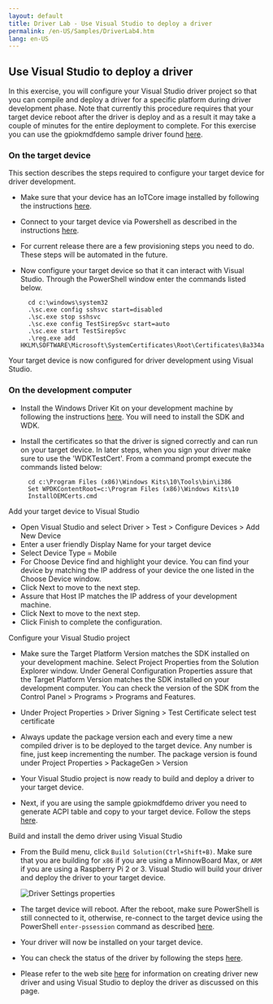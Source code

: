 ```yaml
---
layout: default
title: Driver Lab - Use Visual Studio to deploy a driver
permalink: /en-US/Samples/DriverLab4.htm
lang: en-US
---
```


## Use Visual Studio to deploy a driver 

In this exercise, you will configure your Visual Studio driver project so that you can compile and deploy a driver for a specific platform during driver development phase.  Note that currently this procedure requires that your target device reboot after the driver is deploy and as a result it may take a couple of minutes for the entire deployment to complete.
For this exercise you can use the gpiokmdfdemo sample driver found [here](https://github.com/ms-iot/samples/tree/develop/DriverSamples).

### On the target device
This section describes the steps required to configure your target device for driver development.

* Make sure that your device has an IoTCore image installed by following the instructions [here]({{site.baseurl}}/{{page.lang}}/GetStarted.htm).
* Connect to your target device via Powershell as described in the instructions [here]({{site.baseurl}}/{{page.lang}}/Samples/PowerShell.htm).
* For current release there are a few provisioning steps you need to do.  These steps will be automated in the future.
* Now configure your target device so that it can interact with Visual Studio.  Through the PowerShell window enter the commands listed below.
		
		cd c:\windows\system32
		.\sc.exe config sshsvc start=disabled
		.\sc.exe stop sshsvc
		.\sc.exe config TestSirepSvc start=auto
		.\sc.exe start TestSirepSvc
		.\reg.exe add HKLM\SOFTWARE\Microsoft\SystemCertificates\Root\Certificates\8a334aa8052dd244a647306a76b8178fa215f344
		
Your target device is now configured for driver development using Visual Studio.

### On the development computer

* Install the Windows Driver Kit on your development machine by following the instructions [here](https://msdn.microsoft.com/en-US/windows/hardware/dn913721(v=vs.8.5).aspx).  You will need to install the SDK and WDK.

* Install the certificates so that the driver is signed correctly and can run on your target device.  In later steps, when you sign your driver make sure to use the 'WDKTestCert'. From a command prompt execute the commands listed below:

		cd c:\Program Files (x86)\Windows Kits\10\Tools\bin\i386
		Set WPDKContentRoot=c:\Program Files (x86)\Windows Kits\10		
		InstallOEMCerts.cmd

 Add your target device to Visual Studio
* Open Visual Studio and select Driver > Test > Configure Devices > Add New Device
* Enter a user friendly Display Name for your target device
* Select Device Type = Mobile
* For Choose Device find and highlight your device.  You can find your device by matching the IP address of your device the one listed in the Choose Device window.
* Click Next to move to the next step.
* Assure that Host IP matches the IP address of your development machine.
* Click Next to move to the next step.
* Click Finish to complete the configuration.
	
 Configure your Visual Studio project 
* Make sure the Target Platform Version matches the SDK installed on your development machine. Select Project Properties from the Solution Explorer window.  Under General Configuration Properties assure that the Target Platform Version matches the SDK installed on your development computer.  You can check the version of the SDK from the Control Panel > Programs > Programs and Features. 
* Under Project Properties > Driver Signing > Test Certificate select test certificate
* Always update the package version each and every time a new compiled driver is to be deployed to the target device.  Any number is fine, just keep incrementing the number.  The package version is found under Project Properties > PackageGen > Version
* Your Visual Studio project is now ready to build and deploy a driver to your target device.
	

* Next, if you are using the sample gpiokmdfdemo driver you need to generate ACPI table and copy to your target device.  Follow the steps [here]({{site.baseurl}}/{{page.lang}}/Samples/DriverLab2.htm).


Build and install the demo driver using Visual Studio

* From the Build menu, click `Build Solution(Ctrl+Shift+B)`. Make sure that you are building for `x86` if you are using a MinnowBoard Max, or `ARM` if you are using a Raspberry Pi 2 or 3.  Visual Studio will build your driver and deploy the driver to your target device.

    ![Driver Settings properties]({{site.baseurl}}/Resources/images/DriverLab/driver-build-option.png)

* The target device will reboot.  After the reboot, make sure PowerShell is still connected to it, otherwise, re-connect to the target device using the PowerShell `enter-pssession` command as described [here]({{site.baseurl}}/{{page.lang}}/Samples/PowerShell.htm).

* Your driver will now be installed on your target device.
* You can check the status of the driver by following the steps [here]({{site.baseurl}}/{{page.lang}}/Samples/DriverLab3.htm).
* Please refer to the web site [here](https://msdn.microsoft.com/en-US/windows/hardware/dn913721(v=vs.8.5).aspx) for information on creating driver new driver and using Visual Studio to deploy the driver as discussed on this page.
